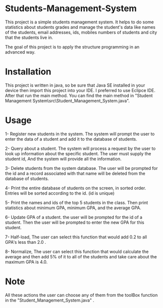 # Students-Management-System

This project is a simple students management system. It helps to do some statistics about students grades and manage the student's data like names of the students, email addresses, ids, mobiles numbers of students and city that the students live in.

The goal of this project is to apply the structure programming in an advanced  way.

# Installation

This project is written in java, so be sure that Java SE installed in your device then import this project into your IDE. I preferred to use Eclipce IDE. After that run the main method. You can find the main method in "Student Management System\src\Student_Management_System.java".

# Usage

1- Register new students in the system. The system will prompt the user to enter the data of a student and add it to the database of students.

2- Query about a student. The system will process a request by the user to look up information about the specific student. The user must supply the student id, And the system will provide all the information.

3- Delete students from the system database. The user will be prompted for the id and a record associated with that name will be deleted from the database of students.

4- Print the entire database of students on the screen, in sorted order. Entries will be sorted according to the id. (id is unique)

5- Print the names and ids of the top 5 students in the class. Then print statistics about minimum GPA, minimum GPA, and the average GPA.

6- Update GPA of a student. the user will be prompted for the id of a student. Then the user will be prompted to enter the new GPA for this student.

7- Half-load, The user can select this function that would add 0.2 to all GPA's less than 2.0 .

8- Normalize, The user can select this function that would calculate the average and then add 5% of it to all of the students and take care about the maximum GPA is 4.0.


# Note

All these actions the user can choose any of them from the toolBox function in the "Student_Management_System.java" . 
